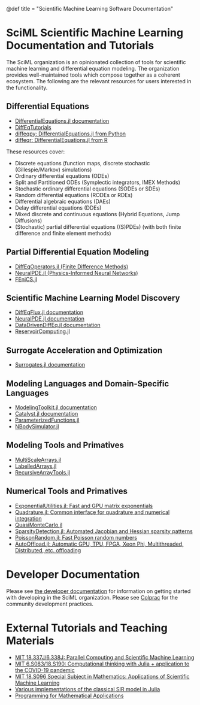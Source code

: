 @def title = "Scientific Machine Learning Software Documentation"

# SciML Scientific Machine Learning Documentation and Tutorials

The SciML organization is an opinionated collection of tools for
scientific machine learning and differential equation modeling. The
organization provides well-maintained tools which compose together
as a coherent ecosystem. The following are the relevant resources for
users interested in the functionality.

## Differential Equations

- [DifferentialEquations.jl documentation](https://docs.sciml.ai/latest/)
- [DiffEqTutorials](https://github.com/SciML/DiffEqTutorials.jl)
- [diffeqpy: DifferentialEquations.jl from Python](https://github.com/SciML/diffeqpy)
- [diffeqr: DifferentialEquations.jl from R](https://github.com/SciML/diffeqr)

These resources cover:

- Discrete equations (function maps, discrete stochastic (Gillespie/Markov)
  simulations)
- Ordinary differential equations (ODEs)
- Split and Partitioned ODEs (Symplectic integrators, IMEX Methods)
- Stochastic ordinary differential equations (SODEs or SDEs)
- Random differential equations (RODEs or RDEs)
- Differential algebraic equations (DAEs)
- Delay differential equations (DDEs)
- Mixed discrete and continuous equations (Hybrid Equations, Jump Diffusions)
- (Stochastic) partial differential equations ((S)PDEs) (with both finite
  difference and finite element methods)

## Partial Differential Equation Modeling

- [DiffEqOperators.jl (Finite Difference Methods)](https://github.com/SciML/DiffEqOperators.jl)
- [NeuralPDE.jl (Physics-Informed Neural Networks)](https://github.com/SciML/NeuralPDE.jl)
- [FEniCS.jl](https://github.com/SciML/FEniCS.jl)

## Scientific Machine Learning Model Discovery

- [DiffEqFlux.jl documentation](https://diffeqflux.sciml.ai/dev/)
- [NeuralPDE.jl documentation](https://github.com/SciML/NeuralPDE.jl)
- [DataDrivenDiffEq.jl documentation](https://datadriven.sciml.ai/dev/)
- [ReservoirComputing.jl](https://github.com/SciML/ReservoirComputing.jl)

## Surrogate Acceleration and Optimization

- [Surrogates.jl documentation](https://surrogates.sciml.ai/latest/)

## Modeling Languages and Domain-Specific Languages

- [ModelingToolkit.jl documentation](https://mtk.sciml.ai/dev/)
- [Catalyst.jl documentation](https://catalyst.sciml.ai/dev/)
- [ParameterizedFunctions.jl](https://github.com/SciML/ParameterizedFunctions.jl)
- [NBodySimulator.jl](https://github.com/SciML/NBodySimulator.jl)

## Modeling Tools and Primatives

- [MultiScaleArrays.jl](https://github.com/SciML/MultiScaleArrays.jl)
- [LabelledArrays.jl](https://github.com/SciML/LabelledArrays.jl)
- [RecursiveArrayTools.jl](https://github.com/SciML/RecursiveArrayTools.jl)

## Numerical Tools and Primatives

- [ExponentialUtilities.jl: Fast and GPU matrix exponentials](https://github.com/SciML/ExponentialUtilities.jl)
- [Quadrature.jl: Common interface for quadrature and numerical integration](https://github.com/SciML/Quadrature.jl)
- [QuasiMonteCarlo.jl](https://github.com/SciML/QuasiMonteCarlo.jl)
- [SparsityDetection.jl: Automated Jacobian and Hessian sparsity patterns](https://github.com/SciML/SparsityDetection.jl)
- [PoissonRandom.jl: Fast Poisson random numbers](https://github.com/SciML/PoissonRandom.jl)
- [AutoOffload.jl: Automatic GPU, TPU, FPGA, Xeon Phi, Multithreaded, Distributed, etc. offloading](https://github.com/SciML/AutoOffload.jl)

# Developer Documentation

Please see [the developer documentation](http://devdocs.sciml.ai/latest/)
for information on getting started with developing in the SciML organization.
Please see [Colprac](https://github.com/SciML/ColPrac) for the community
development practices.

# External Tutorials and Teaching Materials

- [MIT 18.337J/6.338J: Parallel Computing and Scientific Machine Learning](https://github.com/mitmath/18337)
- [MIT 6.S083/18.S190: Computational thinking with Julia + application to the COVID-19 pandemic](https://github.com/mitmath/6S083)
- [MIT 18.S096 Special Subject in Mathematics: Applications of Scientific Machine Learning](https://github.com/mitmath/18S096SciML)
- [Various implementations of the classical SIR model in Julia](https://github.com/epirecipes/sir-julia)
- [Programming for Mathematical Applications](https://robertsweeneyblanco.github.io/Programming_for_Mathematical_Applications/home.html)
